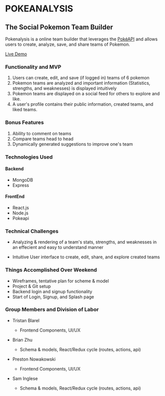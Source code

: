 # POKEANALYSIS
## The Social Pokemon Team Builder

Pokenalysis is a online team builder that leverages the [PokéAPI](https://pokeapi.co/) and allows users to create, analyze, save, and share teams of Pokemon. 

[Live Demo](https://pokenalysis.herokuapp.com/#/)


### Functionality and MVP

1. Users can create, edit, and save (if logged in) teams of 6 pokemon
2. Pokemon teams are analyzed and important information (Statistics, strengths, and weaknesses) is displayed intuitively
3. Pokemon teams are displayed on a social feed for others to explore and like.
4. A user's profile contains their public information, created teams, and liked teams.


### Bonus Features
1. Ability to comment on teams
2. Compare teams head to head
3. Dynamically generated suggestions to improve one's team

### Technologies Used

#### Backend
* MongoDB
* Express

#### FrontEnd
* React.js
* Node.js
* Pokeapi

### Technical Challenges

* Analyzing & rendering of a team's stats, strengths, and weaknesses in an effecient and easy to understand manner

* Intuitive User interface to create, edit, share, and explore created teams


### Things Accomplished Over Weekend

* Wireframes, tentative plan for scheme &  model
* Project & Git setup 
* Backend login and signup functionality
* Start of Login, Signup, and Splash page 


### Group Members and Division of Labor 

- Tristan Blarel
    * Frontend Components, UI/UX

- Brian Zhu
    *  Schema & models, React/Redux cycle (routes, actions, api)

- Preston Nowakowski
    * Frontend Components, UI/UX
 
- Sam Inglese
    * Schema & models, React/Redux cycle (routes, actions, api)
 
